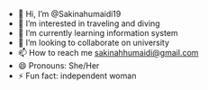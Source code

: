 - 👋 Hi, I’m @Sakinahumaidi19
- 👀 I’m interested in traveling and diving
- 🌱 I’m currently learning information system 
- 💞️ I’m looking to collaborate on university 
- 📫 How to reach me sakinahhumaidi@gmail.com 
- 😄 Pronouns: She/Her
- ⚡ Fun fact: independent woman 

<!---
Sakinahumaidi19 is a ✨ special ✨ repository because its `README.md` (this file) appears on your GitHub profile.
You can click the Preview link to take a look at your changes.
--->
